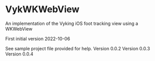 # VykWKWebView

An implementation of the Vyking iOS foot tracking view using a WKWebView

First initial version 2022-10-06

See sample project file provided for help.
Version 0.0.2
Version 0.0.3
Version 0.0.4



